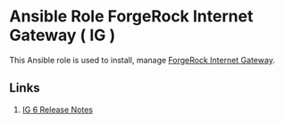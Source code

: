 # Ansible Role ForgeRock Internet Gateway ( IG )

This Ansible role is used to install, manage [ForgeRock Internet Gateway](https://www.forgerock.com/platform/identity-gateway).


## Links

1. [IG 6 Release Notes](https://backstage.forgerock.com/docs/ig/6/release-notes/)